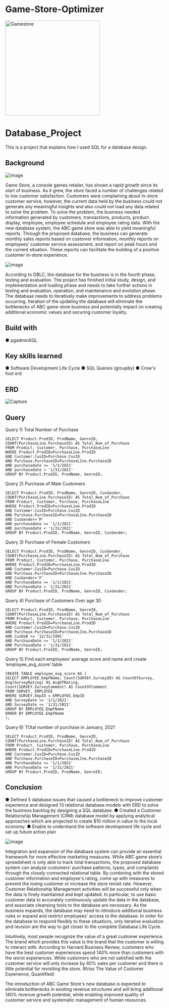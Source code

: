 # Game-Store-Optimizer

<img src="assets/GameStore_Logo.jpg" alt="Gamestore" width="300"/>



# Database_Project
This is a project that explains how I used SQL for a database design.

## Background
![image](assets/Background.png)


Game Store, a console games retailer, has shown a rapid growth since its start of business. As it grew, the store faced a number of challenges related to low customer satisfaction. Customers were complaining about in-store customer service, however, the current data held by the business could not generate any meaningful insights and also could not load any data related to solve the problem. To solve the problem, the business needed information generated by customers, transactions, products, product display, employee, employee schedule and employee rating data. With the new database system, the ABC game store was able to yield meaningful reports. Through the proposed database, the business can generate monthly sales reports based on customer information, monthly reports on employees’ customer service assessment, and report on peak hours and the current situation. These reports can facilitate the building of a positive customer in-store experience. 

![image](assets/Information_Requirement.png)

According to DBLC, the database for the business is in the fourth phase, testing and evaluation. The project has finished initial study, design, and implementation and loading phase and needs to take further actions in testing and evaluation, operation, and maintenance and evolution phase. The database needs to iteratively make improvements to address problems occurring.  Iteration of the updating the database will eliminate the bottlenecks of ABC game store business and potentially impact on creating additional economic values and securing customer loyalty.

## Build with
● pgadminSQL

## Key skills learned
● Software Development Life Cycle 
● SQL Quereis (groupby)
● Crow's foot erd

## ERD

![Capture](assets/ER_Diagram.png)

## Query

Query 1) Total Number of Purchase
```
SELECT Product.ProdID, ProdName, GenreID, COUNT(PurchaseLine.PurchaseID) AS Total_Num_of_Purchase
FROM Product, Customer, Purchase, PurchaseLine
WHERE Product.ProdID=PurchaseLine.ProdID 
AND Customer.CusID=Purchase.CusID 
AND Purchase.PurchaseID=PurchaseLIne.PurchaseID 
AND purchasedate >= '1/1/2021' 
AND purchasedate < '1/31/2021'
GROUP BY Product.ProdID, ProdName, GenreID;
```

Query 2) Purchase of Male Customers
```
SELECT Product.ProdID, ProdName, GenreID, CusGender, COUNT(PurchaseLine.PurchaseID) AS Total_Num_of_Purchase
FROM Product, Customer, Purchase, PurchaseLine
WHERE Product.ProdID=PurchaseLine.ProdID 
AND Customer.CusID=Purchase.CusID 
AND Purchase.PurchaseID=PurchaseLIne.PurchaseID 
AND CusGender='M' 
AND purchasedate >= '1/1/2021' 
AND purchasedate < '1/31/2021'
GROUP BY Product.ProdID, ProdName, GenreID, CusGender;
```

Query 3) Purchase of Female Customers
```
SELECT Product.ProdID, ProdName, GenreID, CusGender, COUNT(PurchaseLine.PurchaseID) AS Total_Num_of_Purchase
FROM Product, Customer, Purchase, PurchaseLine
WHERE Product.ProdID=PurchaseLine.ProdID 
AND Customer.CusID=Purchase.CusID 
AND Purchase.PurchaseID=PurchaseLIne.PurchaseID 
AND CusGender='F' 
AND PurchaseDate >= '1/1/2021' 
AND PurchaseDate < '1/31/2021'
GROUP BY Product.ProdID, ProdName, GenreID, CusGender;
```

Query 4) Purchase of Customers Over age 30 
```
SELECT Product.ProdID, ProdName, GenreID, COUNT(PurchaseLine.PurchaseID) AS Total_Num_of_Purchase
FROM Product, Customer, Purchase, PurchaseLine
WHERE Product.ProdID=PurchaseLine.ProdID 
AND Customer.CusID=Purchase.CusID 
AND Purchase.PurchaseID=PurchaseLIne.PurchaseID 
AND CusDoB <= '12/31/1991' 
AND PurchaseDate >= '1/1/2021' 
AND PurchaseDate < '1/31/2021'
GROUP BY Product.ProdID, ProdName, GenreID;
```

Query 5) Find each employees’ average score and name and create ‘employee_avg_score’ table
```
CREATE TABLE employee_avg_score AS (
SELECT EMPLOYEE.EmpFName, Count(SURVEY.SurveyID) AS CountOfSurvey, Avg(SurveyRating) AS AvgOfRating, 
Count(SURVEY.SurveyComment) AS CountOfComment
FROM SURVEY, EMPLOYEE
WHERE SURVEY.EmpID = EMPLOYEE.EmpID 
AND SurveyDate >= '1/1/2021' 
AND SurveyDate <= '1/31/2021'
GROUP BY EMPLOYEE.EmpFName
ORDER BY EMPLOYEE.EmpFName
);	
```

Query 6) TOtal number of purchase in January, 2021
```
SELECT Product.ProdID, ProdName, GenreID, COUNT(PurchaseLine.PurchaseID) AS Total_Num_of_Purchase
FROM Product, Customer, Purchase, PurchaseLine
WHERE Product.ProdID=PurchaseLine.ProdID 
AND Customer.CusID=Purchase.CusID 
AND Purchase.PurchaseID=PurchaseLIne.PurchaseID 
AND PurchaseDate >= '1/1/2021'
AND PurchaseDate <= '1/31/2021'
GROUP BY Product.ProdID, ProdName, GenreID;
```


## Conclusion

●	Defined 5 database issues that caused a bottleneck to improve customer experience and designed 13 relational database models with ERD to solve the business backlog by designing a SQL database.
●	Created a Customer Relationship Management (CRM) database model by applying analytical approaches which are projected to create $10 million in value to the local economy.
● Enable to understand the software development life cycle and set up future action plan

![image](https://user-images.githubusercontent.com/79428102/128899474-c804485d-3c8d-43df-b303-10e5f272f727.png)

Integration and expansion of the database system can provide an essential framework for more effective marketing measures. While ABC game store’s spreadsheet is only able to track total transactions, the proposed database system can analyze customers' purchase patterns, types, and complaints through the closely connected relational table. By combining with the stored customer information and employee's rating, come up with measures to prevent the losing customer or increase the store revisit rate. However, Customer Relationship Management activities will be successful only when the data is finely maintained and kept updated. In particular, to use basic customer data to accurately continuously update the data in the database, and associate cleansing tools to the database are necessary. As the business expands, the database may need to introduce additional business rules or expand and restrict employees' access to the database. In order for the database to respond flexibly to these situations, only iterative evaluation and revision are the way to get closer to the complete Database Life Cycle.

Intuitively, most people recognize the value of a great customer experience. The brand which provides this value is the brand that the customer is willing to interact with. According to Harvard Business Review, customers who have the best customer experiences spend 140% more than customers with the worst experiences. While customers who are not satisfied with the customer service will only increase by 40% sales per customer and there is little potential for revisiting the store. (Kriss The Value of Customer Experience, Quantified)

The introduction of ABC Game Store's new database is expected to eliminate bottlenecks in existing revenue structures and will bring additional 140% revenue growth potential, while enabling improved quality of customer service and systematic management of human resources.


